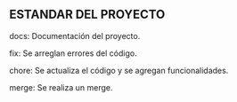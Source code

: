 ## ESTANDAR DEL PROYECTO


docs: Documentación del proyecto.

fix: Se arreglan errores del código.

chore: Se actualiza el código y se agregan funcionalidades.

merge: Se realiza un merge.





